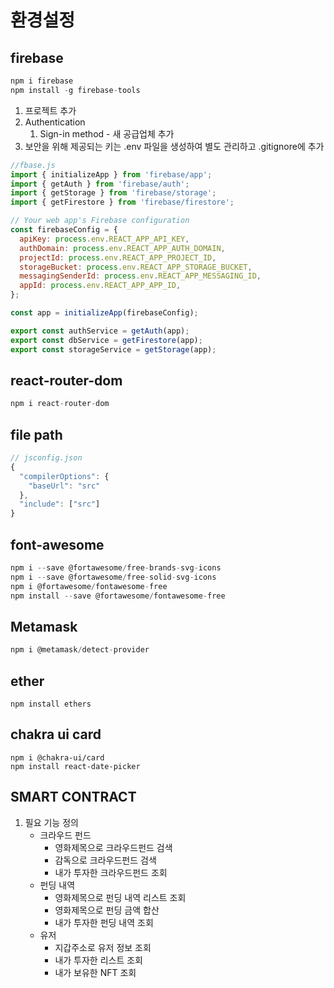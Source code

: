 # 환경설정

## firebase

```javascript
npm i firebase
npm install -g firebase-tools
```

1. 프로젝트 추가
2. Authentication
   1. Sign-in method - 새 공급업체 추가
3. 보안을 위해 제공되는 키는 .env 파일을 생성하여 별도 관리하고 .gitignore에 추가

```javascript
//fbase.js
import { initializeApp } from 'firebase/app';
import { getAuth } from 'firebase/auth';
import { getStorage } from 'firebase/storage';
import { getFirestore } from 'firebase/firestore';

// Your web app's Firebase configuration
const firebaseConfig = {
  apiKey: process.env.REACT_APP_API_KEY,
  authDomain: process.env.REACT_APP_AUTH_DOMAIN,
  projectId: process.env.REACT_APP_PROJECT_ID,
  storageBucket: process.env.REACT_APP_STORAGE_BUCKET,
  messagingSenderId: process.env.REACT_APP_MESSAGING_ID,
  appId: process.env.REACT_APP_APP_ID,
};

const app = initializeApp(firebaseConfig);

export const authService = getAuth(app);
export const dbService = getFirestore(app);
export const storageService = getStorage(app);
```

## react-router-dom

```javascript
npm i react-router-dom
```

## file path

```javascript
// jsconfig.json
{
  "compilerOptions": {
    "baseUrl": "src"
  },
  "include": ["src"]
}

```

## font-awesome

```javascript
npm i --save @fortawesome/free-brands-svg-icons
npm i --save @fortawesome/free-solid-svg-icons
npm i @fortawesome/fontawesome-free
npm install --save @fortawesome/fontawesome-free
```

## Metamask

```javascript
npm i @metamask/detect-provider
```

## ether

```
npm install ethers
```

## chakra ui card

```
npm i @chakra-ui/card
npm install react-date-picker
```



## SMART CONTRACT

1. 필요 기능 정의
   - 크라우드 펀드
     - 영화제목으로 크라우드펀드 검색
     - 감독으로 크라우드펀드 검색
     - 내가 투자한 크라우드펀드 조회
   - 펀딩 내역
     - 영화제목으로 펀딩 내역 리스트 조회
     - 영화제목으로 펀딩 금액 합산
     - 내가 투자한 펀딩 내역 조회
   - 유저
     - 지갑주소로 유저 정보 조회
     - 내가 투자한 리스트 조회
     - 내가 보유한 NFT 조회

